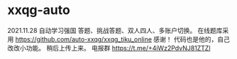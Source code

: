 # xxqg-auto
2021.11.28
自动学习强国 答题、挑战答题、双人四人、多账户切换。
在线题库采用 https://github.com/auto-xxqg/xxqg_tiku_online  感谢！
代码也是他的，自己改改小功能。
稍后上传上来。
电报群 https://t.me/+4iWz2PdvNJ81ZTZl
